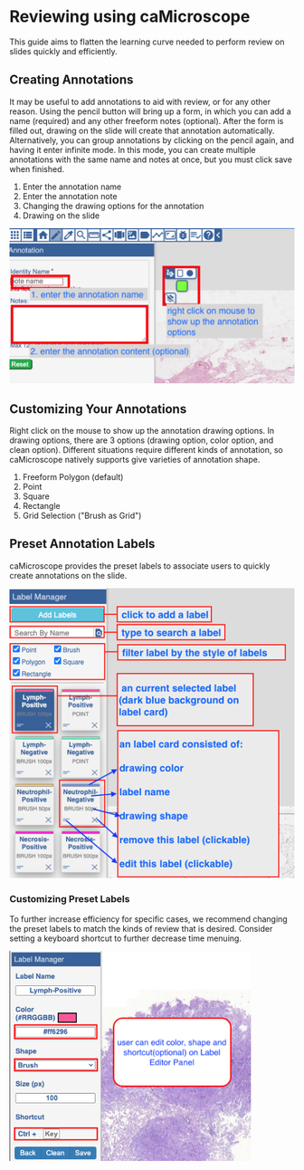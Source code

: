 # Reviewing using caMicroscope
This guide aims to flatten the learning curve needed to perform review on slides quickly and efficiently.

## Creating Annotations
It may be useful to add annotations to aid with review, or for any other reason. Using the pencil button will bring up a form, in which you can add a name (required) and any other freeform notes (optional). After the form is filled out, drawing on the slide will create that annotation automatically. Alternatively, you can group annotations by clicking on the pencil again, and having it enter infinite mode. In this mode, you can create multiple annotations with the same name and notes at once, but you must click save when finished.

1. Enter the annotation name
2. Enter the annotation note
3. Changing the drawing options for the annotation
4. Drawing on the slide

![Annotation Menu](img/AnnotMenu.png)

## Customizing Your Annotations
Right click on the mouse to show up the annotation drawing options. In drawing options, there are 3 options (drawing option, color option, and clean option).
Different situations require different kinds of annotation, so caMicroscope natively supports give varieties of annotation shape.

1. Freeform Polygon (default)
2. Point
3. Square
4. Rectangle
5. Grid Selection ("Brush as Grid")

## Preset Annotation Labels
caMicroscope provides the preset labels to associate users to quickly create annotations on the slide.

![Preset Annotation Label Menu](img/PresetLabelUse.png)

### Customizing Preset Labels
To further increase efficiency for specific cases, we recommend changing the preset labels to match the kinds of review that is desired. Consider setting a keyboard shortcut to further decrease time menuing.

![Preset Annotation Label Menu](img/PresetLabelEdit.png)
